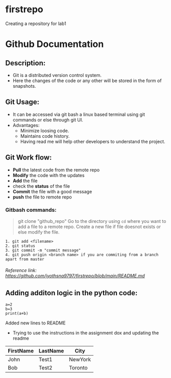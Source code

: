 # firstrepo
Creating a repository for lab1

# Github Documentation

## Description:
- Git is a distributed version control system. 
- Here the changes of the code or any other will be stored in the form of snapshots.

## Git Usage:
- It can be accessed via git bash a linux based terminal using git commands or else through git UI.
- Advantages:
  - Minimize loosing code.
  - Maintains code history.
  - Having read me will help other developers to understand the project.

## Git Work flow:
- **Pull** the latest code from the remote repo
- **Modify** the code with the updates
- **Add** the file
- check the **status** of the file
- **Commit** the file with a good message
- **push** the file to remote repo

### Gitbash commands:
> git clone "github_repo"
> Go to the directory using `cd` where you want to add a file to a remote repo.
> Create a new file if file doesnot exists or else modify the file.
```
1. git add <filename>
2. git status
3. git commit -m "commit message"
4. git push origin <branch name> if you are commiting from a branch apart from master
```

###### Reference link: https://github.com/jyothsna9797/firstrepo/blob/main/README.md

## Adding additon logic in the python code:
```
a=2
b=3
print(a+b)
```
Added new lines to README

- Trying to use the instructions in the assignment dox and updating the readme

| FirstName     | LastName      | City     |
| ------------- | ------------- | -------- |
| John          | Test1         | NewYork  |
| Bob           | Test2         | Toronto  |
